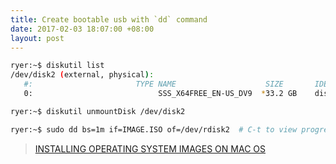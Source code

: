 ```yaml
---
title: Create bootable usb with `dd` command
date: 2017-02-03 18:07:00 +08:00
layout: post
---
```


``` bash
ryer:~$ diskutil list
/dev/disk2 (external, physical):
   #:                       TYPE NAME                    SIZE       IDENTIFIER
   0:                            SSS_X64FREE_EN-US_DV9  *33.2 GB    disk2

ryer:~$ diskutil unmountDisk /dev/disk2

ryer:~$ sudo dd bs=1m if=IMAGE.ISO of=/dev/rdisk2  # C-t to view progress
```

> [INSTALLING OPERATING SYSTEM IMAGES ON MAC OS](https://www.raspberrypi.org/documentation/installation/installing-images/mac.md)